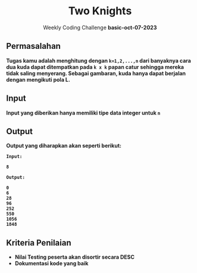 <div align=center>
    <h1>Two Knights</h1>
    <p>Weekly Coding Challenge <b>basic-oct-07-2023<b></p>
</div>

## Permasalahan

Tugas kamu adalah menghitung dengan `k=1,2,...,n` dari banyaknya cara dua kuda dapat ditempatkan pada `k x k` papan catur sehingga mereka tidak saling menyerang. Sebagai gambaran, kuda hanya dapat berjalan dengan mengikuti pola **L**.

## Input

Input yang diberikan hanya memiliki tipe data integer untuk `n`

## Output

Output yang diharapkan akan seperti berikut:

`Input:`

`8`

`Output:`

```
0
6
28
96
252
550
1056
1848
```

## Kriteria Penilaian

- Nilai Testing peserta akan disortir secara DESC
- Dokumentasi kode yang baik
